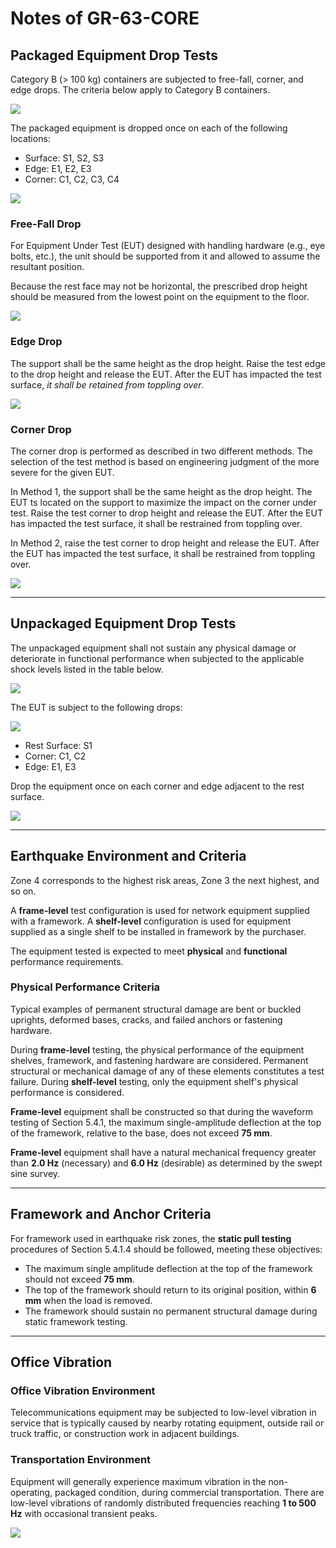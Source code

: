 # Notes of GR-63-CORE

## Packaged Equipment Drop Tests

Category B (> 100 kg) containers are subjected to free-fall, corner, 
and edge drops. The criteria below apply to Category B containers.

![](../img/gr-63-core/drop-height-packaged-b.png)

The packaged equipment is dropped once on each of the following locations:

- Surface: S1, S2, S3
- Edge: E1, E2, E3
- Corner: C1, C2, C3, C4

![](../img/gr-63-core/drop-surfaces.png)

### Free-Fall Drop

For Equipment Under Test (EUT) designed with handling hardware (e.g., 
eye bolts, etc.), the unit should be supported from it and allowed to 
assume the resultant position.

Because the rest face may not be horizontal, the prescribed drop height
 should be measured from the lowest point on the equipment to the floor.

![](../img/gr-63-core/free-fall-drop.png)

### Edge Drop

The support shall be the same height as the drop height. Raise the test 
edge to the drop height and release the EUT. After the EUT has impacted 
the test surface, *it shall be retained from toppling over*.

![](../img/gr-63-core/edge-drop.png)

### Corner Drop

The corner drop is performed as described in two different methods. 
The selection of the test method is based on engineering judgment of 
the more severe for the given EUT.

In Method 1, the support shall be the same height as the drop height. 
The EUT ts located on the support to maximize the impact on the corner
under test. Raise the test corner to drop height and release the EUT.
After the EUT has impacted the test surface, it shall be restrained 
from toppling over.

In Method 2, raise the test corner to drop height and release the EUT. 
After the EUT has impacted the test surface, it shall be restrained from 
toppling over.

![](../img/gr-63-core/corner-drop.png)

---

## Unpackaged Equipment Drop Tests

The unpackaged equipment shall not sustain any physical damage or 
deteriorate in functional performance when subjected to the applicable 
shock levels listed in the table below.

![](../img/gr-63-core/drop-height-unpackaged.png)

The EUT is subject to the following drops:

![](../img/gr-63-core/drop-surfaces.png)

- Rest Surface: S1
- Corner: C1, C2
- Edge: E1, E3

Drop the equipment once on each corner and edge adjacent to the rest 
surface.

![](../img/gr-63-core/equipment-handling.png)

---

## Earthquake Environment and Criteria

Zone 4 corresponds to the highest risk areas, Zone 3 the next highest, 
and so on.

A **frame-level** test configuration is used for network equipment 
supplied with a framework. A **shelf-level** configuration is used for 
equipment supplied as a single shelf to be installed in framework by 
the purchaser.

The equipment tested is expected to meet **physical** and **functional** 
performance requirements.

### Physical Performance Criteria

Typical examples of permanent structural damage are bent or buckled 
uprights, deformed bases, cracks, and failed anchors or fastening 
hardware.

During **frame-level** testing, the physical performance of the 
equipment shelves, framework, and fastening hardware are considered. 
Permanent structural or mechanical damage of any of these elements 
constitutes a test failure. During **shelf-level** testing, only the 
equipment shelf's physical performance is considered.

**Frame-level** equipment shall be constructed so that during the
waveform testing of Section 5.4.1, the maximum single-amplitude
deflection at the top of the framework, relative to the base, does not
exceed **75 mm**.

**Frame-level** equipment shall have a natural mechanical frequency
greater than **2.0 Hz** (necessary) and **6.0 Hz** (desirable) as 
determined by the swept sine survey.

---

## Framework and Anchor Criteria

For framework used in earthquake risk zones, the **static pull testing**
procedures of Section 5.4.1.4 should be followed, meeting these
objectives:

- The maximum single amplitude deflection at the top of the framework 
  should not exceed **75 mm**.
- The top of the framework should return to its original position, 
  within **6 mm** when the load is removed.
- The framework should sustain no permanent structural damage during
  static framework testing.

---

## Office Vibration

### Office Vibration Environment

Telecommunications equipment may be subjected to low-level vibration in 
service that is typically caused by nearby rotating equipment, outside 
rail or truck traffic, or construction work in adjacent buildings.

### Transportation Environment

Equipment will generally experience maximum vibration in the 
non-operating, packaged condition, during commercial transportation.
There are low-level vibrations of randomly distributed frequencies 
reaching **1 to 500 Hz** with occasional transient peaks.

![](../img/gr-63-core/transportation-environment.png)
